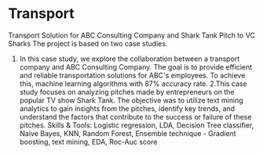 # Transport
Transport Solution for ABC Consulting Company and Shark Tank Pitch to VC Sharks 
The project is based on two case studies. 
1. In this case study, we explore the collaboration between a transport company and ABC Consulting Company. The goal is to provide efficient and reliable transportation solutions for ABC's employees. To achieve this, machine learning algorithms with 87% accuracy rate.
2.This case study focuses on analyzing pitches made by entrepreneurs on the popular TV show Shark Tank. The objective was to utilize text mining analytics to gain insights from the pitches, identify key trends, and understand the factors that contribute to the success or failure of these pitches. 
Skills & Tools: Logistic regression, LDA, Decision Tree classifier, Naive Bayes, KNN, Random Forest, Ensemble technique - Gradient boosting, text mining, EDA, Roc-Auc score 
